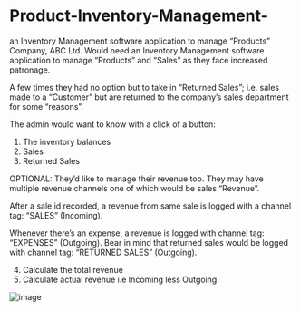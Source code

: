 # Product-Inventory-Management-
an Inventory Management software application to manage “Products” 
Company, ABC Ltd. Would need an Inventory Management software application to manage “Products” and “Sales” as they face increased patronage.

A few times they had no option but to take in “Returned Sales”; i.e. sales made to a “Customer” but are returned to the company’s sales department for some “reasons”.

The admin would want to know with a click of a button:
1.	The inventory balances
2.	Sales
3.	Returned Sales

OPTIONAL:
They’d like to manage their revenue too. They may have multiple revenue channels one of which would be sales “Revenue”.

After a sale id recorded, a revenue from same sale is logged with a channel tag: “SALES” (Incoming).

Whenever there’s an expense, a revenue is logged with channel tag: “EXPENSES” (Outgoing).
Bear in mind that returned sales would be logged with channel tag: “RETURNED SALES” (Outgoing).

4.	Calculate the total revenue
5.	Calculate actual revenue i.e Incoming less Outgoing.

![image](https://github.com/iykeori/Product-Inventory-Management-/assets/55995683/c211bd08-8631-44c4-bdc8-b31110c2a758)


